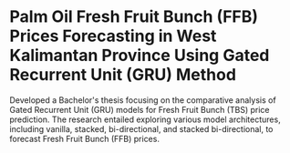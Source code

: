 # Palm Oil Fresh Fruit Bunch (FFB) Prices Forecasting in West Kalimantan Province Using Gated Recurrent Unit (GRU) Method

Developed a Bachelor's thesis focusing on the comparative analysis of Gated Recurrent Unit (GRU) models for Fresh Fruit Bunch (TBS) price prediction. The research entailed exploring various model architectures, including vanilla, stacked, bi-directional, and stacked bi-directional, to forecast Fresh Fruit Bunch (FFB) prices.
